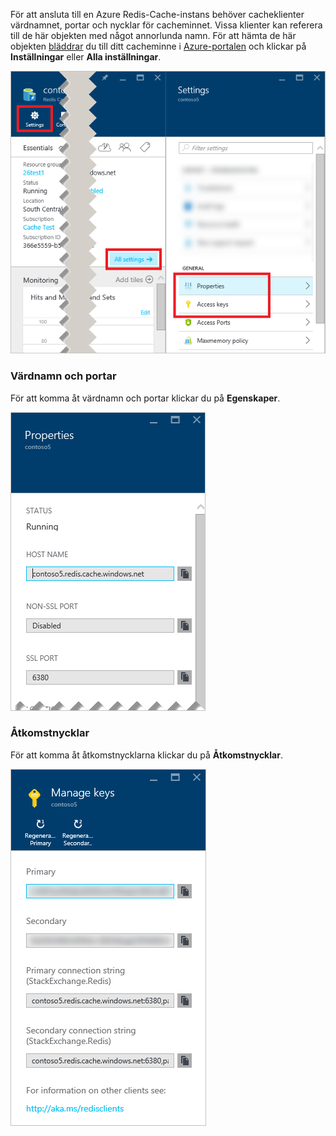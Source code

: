 För att ansluta till en Azure Redis-Cache-instans behöver cacheklienter värdnamnet, portar och nycklar för cacheminnet. Vissa klienter kan referera till de här objekten med något annorlunda namn. För att hämta de här objekten [bläddrar](../articles/redis-cache/cache-configure.md#configure-redis-cache-settings) du till ditt cacheminne i [Azure-portalen](https://portal.azure.com) och klickar på **Inställningar** eller **Alla inställningar**. 

![Inställningar för Redis-cache](media/redis-cache-access-keys/redis-cache-settings.png)

### Värdnamn och portar

För att komma åt värdnamn och portar klickar du på **Egenskaper**.

![Egenskaper för Redis-cache](media/redis-cache-access-keys/redis-cache-properties.png)

### Åtkomstnycklar

För att komma åt åtkomstnycklarna klickar du på **Åtkomstnycklar**.

![Åtkomstnycklar för Redis-cache](media/redis-cache-access-keys/redis-cache-access-keys.png)


<!--HONumber=sep16_HO1-->



